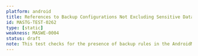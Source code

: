 ```yaml
---
platform: android
title: References to Backup Configurations Not Excluding Sensitive Data
id: MASTG-TEST-0262
type: [static]
weakness: MASWE-0004
status: draft
note: This test checks for the presence of backup rules in the AndroidManifest.xml and their configuration.
---
```

